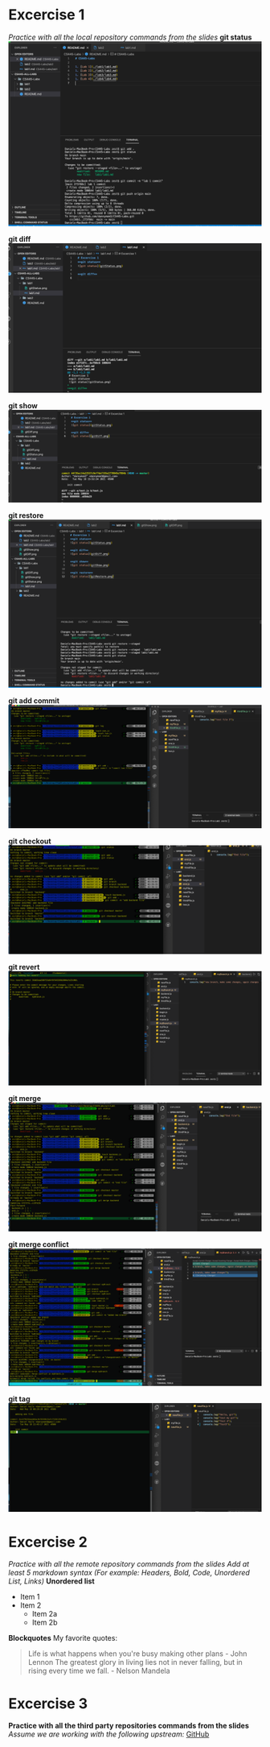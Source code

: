 # Excercise 1
*Practice with all the local repository commands from the slides*
**git status**
![git status](gitStatus.png)

**git diff**
![git status](gitDiff.png)

**git show**
![git status](gitShow.png)

**git restore**
![git status](gitRestore.png)

**git add commit**
![git status](addCommit.jpg)

**git checkout**
![git status](checkout.jpg)

**git revert**
![git status](revert.jpg)

**git merge**
![git status](merge.jpg)

**git merge conflict**
![git status](mergeConflict.jpg)

**git tag**
![git status](gitTag.jpg)

# Excercise 2 
*Practice with all the remote repository commands from the slides*
*Add at least 5 markdown syntax (For example: Headers, Bold, Code, Unordered List, Links)*
**Unordered list**
* Item 1
* Item 2
  * Item 2a
  * Item 2b

**Blockquotes**
  My favorite quotes:

> Life is what happens when you're busy making other plans - John Lennon
> The greatest glory in living lies not in never falling, but in rising every time we fall. - Nelson Mandela




# Excercise 3
**Practice with all the third party repositories commands from the slides**
*Assume we are working with the following upstream:*
[GitHub](https://github.com/bellaxing/CS445-May2021-Lab1)

